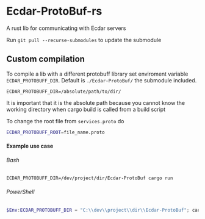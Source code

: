 # Ecdar-ProtoBuf-rs
A rust lib for communicating with Ecdar servers

Run ```git pull --recurse-submodules``` to update the submodule


## Custom compilation
To compile a lib with a different protobuff library set enviroment variable `ECDAR_PROTOBUFF_DIR`. Default is `./Ecdar-ProtoBuf/` the submodule included.
```
ECDAR_PROTOBUFF_DIR=/absolute/path/to/dir/
```
It is important that it is the absolute path because you cannot know the working directory when cargo build is called from a build script


To change the root file from `services.proto` do
```bash
ECDAR_PROTOBUFF_ROOT=file_name.proto
```


#### Example use case
###### Bash

```
ECDAR_PROTOBUFF_DIR=/dev/project/dir/Ecdar-ProtoBuf cargo run

```

###### PowerShell
```PowerShell
$Env:ECDAR_PROTOBUFF_DIR = "C:\\dev\\project\\dir\\Ecdar-ProtoBuf"; cargo run
```



